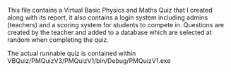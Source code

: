 This file contains a Virtual Basic Physics and Maths Quiz that I created along with its report, it also contains a login system including admins (teachers) and a scoring system for students to compete in. Questions are created by the teacher and added to a database which are selected at random when completing the quiz.

The actual runnable quiz is contained within VBQuiz/PMQuizV3/PMQuizV1/bin/Debug/PMQuizV1.exe
